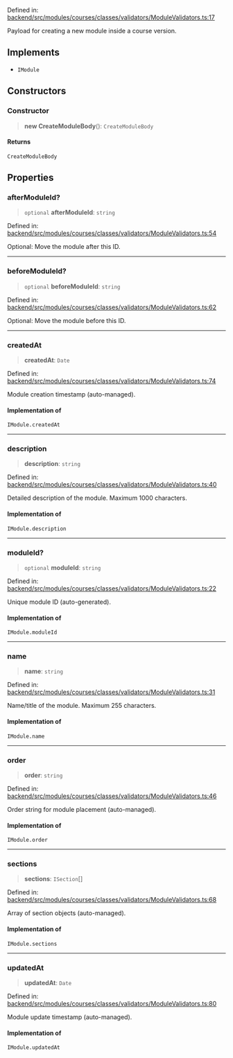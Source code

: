 Defined in: [backend/src/modules/courses/classes/validators/ModuleValidators.ts:17](https://github.com/continuousactivelearning/vibe/blob/4a4fd41682dd9274e95c74d5ff310441c462b96e/backend/src/modules/courses/classes/validators/ModuleValidators.ts#L17)

Payload for creating a new module inside a course version.

## Implements

- `IModule`

## Constructors

### Constructor

> **new CreateModuleBody**(): `CreateModuleBody`

#### Returns

`CreateModuleBody`

## Properties

### afterModuleId?

> `optional` **afterModuleId**: `string`

Defined in: [backend/src/modules/courses/classes/validators/ModuleValidators.ts:54](https://github.com/continuousactivelearning/vibe/blob/4a4fd41682dd9274e95c74d5ff310441c462b96e/backend/src/modules/courses/classes/validators/ModuleValidators.ts#L54)

Optional: Move the module after this ID.

***

### beforeModuleId?

> `optional` **beforeModuleId**: `string`

Defined in: [backend/src/modules/courses/classes/validators/ModuleValidators.ts:62](https://github.com/continuousactivelearning/vibe/blob/4a4fd41682dd9274e95c74d5ff310441c462b96e/backend/src/modules/courses/classes/validators/ModuleValidators.ts#L62)

Optional: Move the module before this ID.

***

### createdAt

> **createdAt**: `Date`

Defined in: [backend/src/modules/courses/classes/validators/ModuleValidators.ts:74](https://github.com/continuousactivelearning/vibe/blob/4a4fd41682dd9274e95c74d5ff310441c462b96e/backend/src/modules/courses/classes/validators/ModuleValidators.ts#L74)

Module creation timestamp (auto-managed).

#### Implementation of

`IModule.createdAt`

***

### description

> **description**: `string`

Defined in: [backend/src/modules/courses/classes/validators/ModuleValidators.ts:40](https://github.com/continuousactivelearning/vibe/blob/4a4fd41682dd9274e95c74d5ff310441c462b96e/backend/src/modules/courses/classes/validators/ModuleValidators.ts#L40)

Detailed description of the module.
Maximum 1000 characters.

#### Implementation of

`IModule.description`

***

### moduleId?

> `optional` **moduleId**: `string`

Defined in: [backend/src/modules/courses/classes/validators/ModuleValidators.ts:22](https://github.com/continuousactivelearning/vibe/blob/4a4fd41682dd9274e95c74d5ff310441c462b96e/backend/src/modules/courses/classes/validators/ModuleValidators.ts#L22)

Unique module ID (auto-generated).

#### Implementation of

`IModule.moduleId`

***

### name

> **name**: `string`

Defined in: [backend/src/modules/courses/classes/validators/ModuleValidators.ts:31](https://github.com/continuousactivelearning/vibe/blob/4a4fd41682dd9274e95c74d5ff310441c462b96e/backend/src/modules/courses/classes/validators/ModuleValidators.ts#L31)

Name/title of the module.
Maximum 255 characters.

#### Implementation of

`IModule.name`

***

### order

> **order**: `string`

Defined in: [backend/src/modules/courses/classes/validators/ModuleValidators.ts:46](https://github.com/continuousactivelearning/vibe/blob/4a4fd41682dd9274e95c74d5ff310441c462b96e/backend/src/modules/courses/classes/validators/ModuleValidators.ts#L46)

Order string for module placement (auto-managed).

#### Implementation of

`IModule.order`

***

### sections

> **sections**: `ISection`[]

Defined in: [backend/src/modules/courses/classes/validators/ModuleValidators.ts:68](https://github.com/continuousactivelearning/vibe/blob/4a4fd41682dd9274e95c74d5ff310441c462b96e/backend/src/modules/courses/classes/validators/ModuleValidators.ts#L68)

Array of section objects (auto-managed).

#### Implementation of

`IModule.sections`

***

### updatedAt

> **updatedAt**: `Date`

Defined in: [backend/src/modules/courses/classes/validators/ModuleValidators.ts:80](https://github.com/continuousactivelearning/vibe/blob/4a4fd41682dd9274e95c74d5ff310441c462b96e/backend/src/modules/courses/classes/validators/ModuleValidators.ts#L80)

Module update timestamp (auto-managed).

#### Implementation of

`IModule.updatedAt`
